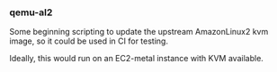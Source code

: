 ### qemu-al2

Some beginning scripting to update the upstream AmazonLinux2 kvm image, so it could be used
 in CI for testing.

 Ideally, this would run on an EC2-metal instance with KVM available.

